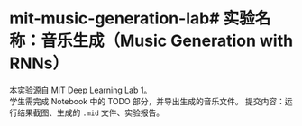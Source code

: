 # mit-music-generation-lab# 实验名称：音乐生成（Music Generation with RNNs）
本实验源自 MIT Deep Learning Lab 1。  
学生需完成 Notebook 中的 TODO 部分，并导出生成的音乐文件。
提交内容：运行结果截图、生成的 `.mid` 文件、实验报告。

